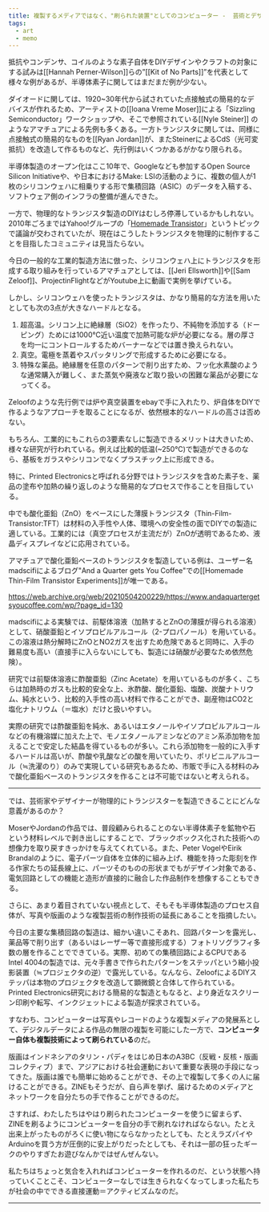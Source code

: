 ```yaml
---
title: 複製するメディアではなく、"刷られた装置"としてのコンピューター -  芸術とデザインの視点からのDIY半導体
tags:
  - art
  - memo
---
```


抵抗やコンデンサ、コイルのような素子自体をDIYデザインやクラフトの対象にする試みは[[Hannah Perner-Wilson]]らの”[[Kit of No Parts]]”を代表として様々な例があるが、半導体素子に関してはまだまだ例が少ない。

ダイオードに関しては、1920~30年代から試されていた点接触式の簡易的なデバイスが作れるため、アーティストの[[Ioana Vreme Moser]]による「Sizzling Semiconductor」ワークショップや、そこで参照されている[[Nyle Steiner]] のようなアマチュアによる先例も多くある。一方トランジスタに関しては、同様に点接触式の簡易的なものを[[Ryan Jordan]]が、またSteinerによるCdS（光可変抵抗）を改造して作るものなど、先行例はいくつかあるがかなり限られる。

半導体製造のオープン化はここ10年で、Googleなども参加するOpen Source Silicon Initiativeや、や日本におけるMake: LSIの活動のように、複数の個人が1枚のシリコンウェハに相乗りする形で集積回路（ASIC）のデータを入稿する、ソフトウェア側のインフラの整備が進んできた。

一方で、物理的なトランジスタ製造のDIYはむしろ停滞しているかもしれない。2010年ごろまではYahoo!グループの「[Homemade Transistor](http://groups._yahoo_.com/group/home_transistor/)」というトピックで議論が交わされていたが、現在はこうしたトランジスタを物理的に制作することを目指したコミュニティは見当たらない。

今日の一般的な工業的製造方法に倣った、シリコンウェハ上にトランジスタを形成する取り組みを行っているアマチュアとしては、[[Jeri Ellsworth]]や[[Sam Zeloof]]、ProjectinFlightなどがYoutube上に動画で実例を挙げている。

しかし、シリコンウェハを使ったトランジスタは、かなり簡易的な方法を用いたとしても次の3点が大きなハードルとなる。

1. 超高温。シリコン上に絶縁層（SiO2）を作ったり、不純物を添加する（ドーピング）ためには1000°C近い温度で加熱可能な炉が必要になる。層の厚さを均一にコントロールするためバーナーなどでは置き換えられない。
2. 真空。電極を蒸着やスパッタリングで形成するために必要になる。
3. 特殊な薬品。絶縁層を任意のパターンで削り出すため、フッ化水素酸のような通常購入が難しく、また蒸気や廃液など取り扱いの困難な薬品が必要になってくる。

Zeloofのような先行例では炉や真空装置をebayで手に入れたり、炉自体をDIYで作るようなアプローチを取ることになるが、依然根本的なハードルの高さは否めない。

もちろん、工業的にもこれらの3要素なしに製造できるメリットは大きいため、様々な研究が行われている。例えば比較的低温(~250°C)で製造ができるのなら、基板をガラスやシリコンでなくプラスチック上に形成できる。

特に、Printed Electronicsと呼ばれる分野ではトランジスタを含めた素子を、薬品の塗布や加熱の繰り返しのような簡易的なプロセスで作ることを目指している。

中でも酸化亜鉛（ZnO）をベースにした薄膜トランジスタ（Thin-Film-Transistor:TFT）は材料の入手性や人体、環境への安全性の面でDIYでの製造に適している。工業的には（真空プロセスが主流だが）ZnOが透明であるため、液晶ディスプレイなどに応用されている。

アマチュアで酸化亜鉛ベースのトランジスタを製造している例は、ユーザー名madscifiによるブログ"And a Quarter gets You Coffee"での[[Homemade Thin-Film Transistor Experiments]]が唯一である。

https://web.archive.org/web/20210504200229/https://www.andaquartergetsyoucoffee.com/wp/?page_id=130

madscifiによる実験では、前駆体溶液（加熱するとZnOの薄膜が得られる溶液）として、硝酸亜鉛とイソプロピルアルコール（2-プロパノール）を用いている。この溶液は熱分解時にZnOとNO2ガスを出すため危険であると同時に、入手の難易度も高い（直接手に入らないにしても、製造には硝酸が必要なため依然危険）。

研究では前駆体溶液に酢酸亜鉛（Zinc Acetate）を用いているものが多く、こちらは加熱時のガスも比較的安全な上、氷酢酸、酸化亜鉛、塩酸、炭酸ナトリウム、純水という、比較的入手性の高い材料で作ることができ、副産物はCO2と塩化ナトリウム（＝塩水）だけと扱いやすい。

実際の研究では酢酸亜鉛を純水、あるいはエタノールやイソプロピルアルコールなどの有機溶媒に加えた上で、モノエタノールアミンなどのアミン系添加物を加えることで安定した結晶を得ているものが多い。これら添加物を一般的に入手するハードルは高いが、酢酸や乳酸などの酸を用いていたり、ポリビニルアルコール（≒洗濯のり）のみで実現している研究もあるため、市販で手に入る材料のみで酸化亜鉛ベースのトランジスタを作ることは不可能ではないと考えられる。

---

では、芸術家やデザイナーが物理的にトランジスターを製造できることにどんな意義があるのか？

MoserやJordanの作品では、普段顧みられることのない半導体素子を鉱物や石という材料レベルで剥き出しにすることで、ブラックボックス化された技術への想像力を取り戻すきっかけを与えてくれている。また、Peter VogelやEirik Brandalのように、電子パーツ自体を立体的に組み上げ、機能を持った彫刻を作る作家たちの延長線上に、パーツそのものの形状までもがデザイン対象である、電気回路としての機能と造形が直接的に融合した作品制作を想像することもできる。

さらに、あまり着目されていない視点として、そもそも半導体製造のプロセス自体が、写真や版画のような複製芸術の制作技術の延長にあることを指摘したい。

今日の主要な集積回路の製造は、細かい違いこそあれ、回路パターンを露光し、薬品等で削り出す（あるいはレーザー等で直接形成する）フォトリソグラフィ多数の層を作ることでできている。実際、初めての集積回路によるCPUであるIntel 4004の製造では、元々手書きで作られたパターンをステッパという縮小投影装置（≒プロジェクタの逆）で露光している。なんなら、ZeloofによるDIYステッパは本物のプロジェクタを改造して顕微鏡と合体して作られている。Printed Electronics研究における簡易的な製造ともなると、より身近なスクリーン印刷や転写、インクジェットによる製造が探求されている。

すなわち、コンピューターは写真やレコードのような複製メディアの発展系として、デジタルデータによる作品の無限の複製を可能にした一方で、**コンピューター自体も複製技術によって刷られている**のだ。

版画はインドネシアのタリン・パディをはじめ日本のA3BC（反戦・反核・版画コレクティブ）まで、アジアにおける社会運動において重要な表現の手段になってきた。版画は誰でも簡単に始めることができ、その上で複製して多くの人に届けることができる。ZINEもそうだが、自ら声を挙げ、届けるためのメディアとネットワークを自分たちの手で作ることができるのだ。

さすれば、わたしたちはやはり刷られたコンピューターを使うに留まらず、ZINEを刷るようにコンピューターを自分の手で刷れなければならない。たとえ出来上がったものがろくに使い物にならなかったとしても、たとえラズパイやArduinoを買う方が圧倒的に安上がりだったとしても、それは一部の狂ったギークのやりすぎたお遊びなんかではぜんぜんない。

私たちはちょっと気合を入れればコンピューターを作れるのだ、という状態へ持っていくことこそ、コンピューターなしでは生きられなくなってしまった私たちが社会の中でできる直接運動＝アクティビズムなのだ。



---
